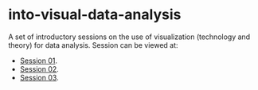 # into-visual-data-analysis
A set of introductory sessions on the use of visualization (technology and theory) for data analysis. Session can be viewed at: 

* [Session 01](http://www.roger-beecham.com/intro-visual-data-analysis/sessions/session_01.html).
* [Session 02](http://www.roger-beecham.com/intro-visual-data-analysis/sessions/session_02.html).
* [Session 03](http://www.roger-beecham.com/intro-visual-data-analysis/sessions/session_03.html).
